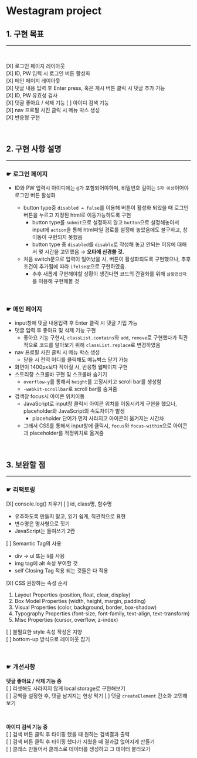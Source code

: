 # Westagram project

## 1. 구현 목표

---

<br>

[X] 로그인 페이지 레이아웃  
[X] ID, PW 입력 시 로그인 버튼 활성화  
[X] 메인 페이지 레이아웃  
[X] 댓글 내용 입력 후 Enter press, 혹은 게시 버튼 클릭 시 댓글 추가 가능  
[X] ID, PW 유효성 검사  
[X] 댓글 좋아요 / 삭제 기능
[ ] 아이디 검색 기능  
[X] nav 프로필 사진 클릭 시 메뉴 박스 생성  
[X] 반응형 구현

<br>

## 2. 구현 사항 설명

---

### ☛ 로그인 페이지

- ID와 PW 입력시 아이디에는 `@`가 포함되어야하며, 비밀번호 길이는 `5자 이상`이어야 로그인 버튼 활성화

  - button type중 `disabled = false`를 이용해 버튼이 활성화 되었을 때 로그인버튼을 누르고 지정된 html로 이동가능하도록 구현
    - button type를 `submit`으로 설정하지 않고 `button`으로 설정해놓아서 input에 `action`을 통해 html파일 경로를 설정해 놓았음에도 불구하고, 창 이동이 구현되지 못했음
    - button type 중 `disabled`를 `disable`로 작성해 놓고 안되는 이유에 대해서 몇 시간을 고민했음 → **오타에 신경쓸 것.**
  - 처음 switch문으로 입력이 일어났을 시, 버튼이 활성화되도록 구현했으나, 추후 조건이 추가됨에 따라 `ifelse문`으로 구현하였음.
    - 추후 새롭게 구현해야할 상황이 생긴다면 코드의 간결화를 위해 `삼항연산자`를 이용해 구현해볼 것

<br>

### ☛ 메인 페이지

- input창에 댓글 내용입력 후 Enter 클릭 시 댓글 기입 가능
- 댓글 입력 후 좋아요 및 삭제 기능 구현
  - 좋아요 기능 구현시, `classList.contains`와 `add`, `remove`로 구현했다가 직관적으로 코드를 알아보기 위해 `classList.replace`로 변경하였음
- nav 프로필 사진 클릭 시 메뉴 박스 생성
  - 닫을 시 전역 어디를 클릭해도 메뉴박스 닫기 가능
- 화면이 1400px보다 작아질 시, 반응형 웹페이지 구현
- 스토리창 스크롤바 구현 및 스크롤바 숨기기
  - `overflow-y`를 통해서 `height`를 고정시키고 scroll bar를 생성함
  - `-webkit-scrollbar`로 scroll bar를 숨겨줌
- 검색창 focus시 아이콘 위치이동
  - JavaScript로 input창 클릭시 아이콘 위치를 이동시키게 구현을 했으나, placeholder와 JavaScript의 속도차이가 발생
    - placeholder 단어가 먼저 사라지고 아이콘이 옮겨지는 시간차
  - 그래서 CSS를 통해서 input창에 클릭시, `focus`와 `focus-within`으로 아이콘과 placeholder를 적정위치로 옮겨줌

<br>

## 3. 보완할 점

---

### ☛ 리팩토링

[X] console.log() 지우기
[ ] id, class명, 함수명

- 유추하도록 만들지 말고, 읽기 쉽게, 직관적으로 표현
- 변수명은 명사형으로 짓기
- JavaScript는 들여쓰기 2칸

[ ] Semantic Tag의 사용

- div → ul 또는 li를 사용
- img tag에 alt 속성 부여할 것
- self Closing Tag 적용 되는 것들은 다 적용

[X] CSS 권장하는 속성 순서

1. Layout Properties (position, float, clear, display)
2. Box Model Properties (width, height, margin, padding)
3. Visual Properties (color, background, border, box-shadow)
4. Typography Properties (font-size, font-family, text-align, text-transform)
5. Misc Properties (cursor, overflow, z-index)

[ ] 불필요한 style 속성 작성은 지양  
[ ] bottom-up 방식으로 레이아웃 잡기

<br>

### ☛ 개선사항

**댓글 좋아요 / 삭제 기능 중**  
[ ] 리셋해도 사라지지 않게 local storage로 구현해보기  
[ ] 공백을 설정한 후, 댓글 남겨지는 현상 막기
[ ] 댓글 `createElement` 간소화 고민해보기

<br>

**아이디 검색 기능 중**  
[ ] 검색 버튼 클릭 후 타이핑 했을 때 원하는 검색결과 출력  
[ ] 검색 버튼 클릭 후 타이핑 했다가 지웠을 때 결과값 없어지게 만들기  
[ ] 클래스 만들어서 클래스로 데이터를 생성하고 그 데이터 불러오기
